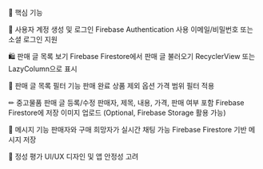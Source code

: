 📌 핵심 기능

🔐 사용자 계정 생성 및 로그인
Firebase Authentication 사용
이메일/비밀번호 또는 소셜 로그인 지원

🛍 판매 글 목록 보기
Firebase Firestore에서 판매 글 불러오기
RecyclerView 또는 LazyColumn으로 표시

🎯 판매 글 목록 필터 기능
판매 완료 상품 제외 옵션
가격 범위 필터 적용

✏ 중고물품 판매 글 등록/수정
판매자, 제목, 내용, 가격, 판매 여부 포함
Firebase Firestore에 저장
이미지 업로드 (Optional, Firebase Storage 활용 가능)

💬 메시지 기능
판매자와 구매 희망자가 실시간 채팅 가능
Firebase Firestore 기반 메시지 저장

🎨 정성 평가
UI/UX 디자인 및 앱 안정성 고려
